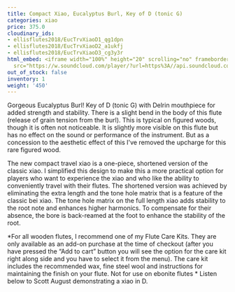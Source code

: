 ```yaml
---
title: Compact Xiao, Eucalyptus Burl, Key of D (tonic G)
categories: xiao
price: 375.0
cloudinary_ids:
- ellisflutes2018/EucTrvXiaoD1_qg1dpn
- ellisflutes2018/EucTrvXiaoD2_a1ukfj
- ellisflutes2018/EucTrvXiaoD3_cg3y3r
html_embed: <iframe width="100%" height="20" scrolling="no" frameborder="no" allow="autoplay"
  src="https://w.soundcloud.com/player/?url=https%3A//api.soundcloud.com/tracks/232506958&color=%23ff5500&inverse=false&auto_play=false&show_user=true"></iframe>
out_of_stock: false
inventory: 1
weight: '450'
---
```


Gorgeous Eucalyptus Burl!  Key of D (tonic G) with Delrin mouthpiece for added strength and stability.  There is a slight bend in the body of this flute (release of grain tension from the burl).  This is typical on figured woods, though it is often not noticeable.  It is slightly more visible on this flute but has no effect on the sound or performance of the instrument.  But as a concession to the aesthetic effect of this I've removed the upcharge for this rare figured wood.

The new compact travel xiao is a one-piece, shortened version of the classic xiao. I simplified this design to make this a more practical option for players who want to experience the xiao and who like the ability to conveniently travel with their flutes.  The shortened version was achieved by eliminating the extra length and the tone hole matrix that is a feature of the classic bei xiao. The tone hole matrix on the full length xiao adds stability to the root note and enhances higher harmonics. To compensate for their absence, the bore is back-reamed at the foot to enhance the stability of the root.

*For all wooden flutes, I recommend one of my Flute Care Kits.  They are only available as an add-on purchase at the time of checkout (after you have pressed the “Add to cart” button you will see the option for the care kit right along side and you have to select it from the menu). The care kit includes the recommended wax, fine steel wool and instructions for maintaining the finish on your flute.  Not for use on ebonite flutes
*
Listen below to Scott August demonstrating a xiao in D.
